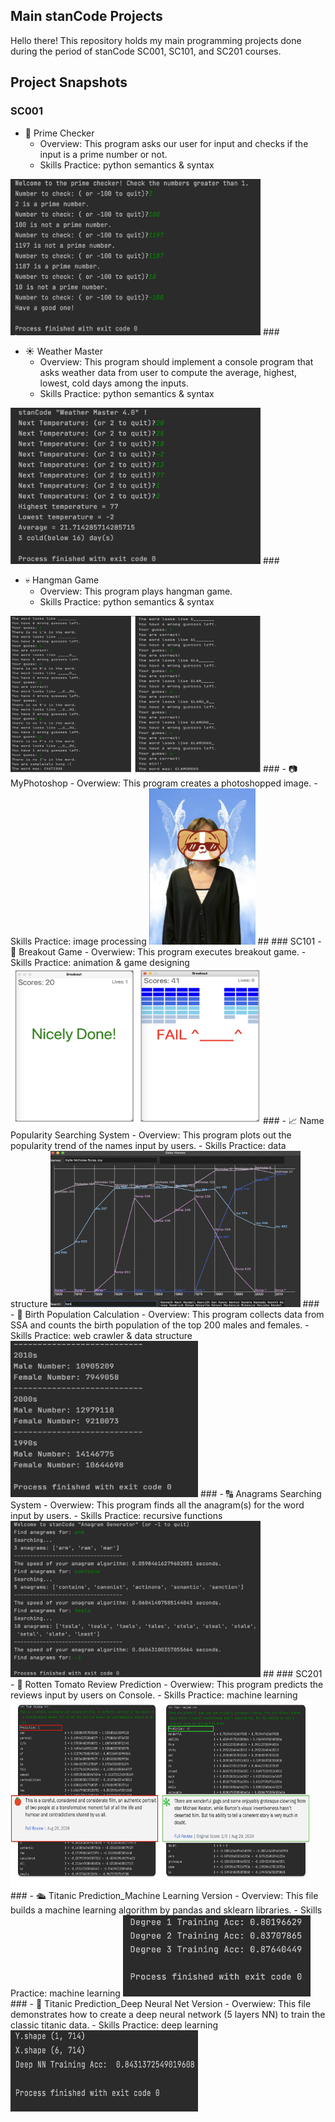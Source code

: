 ## Main stanCode Projects
Hello there!
This repository holds my main programming projects done during the period of stanCode SC001, SC101, and SC201 courses.

## Project Snapshots 
### SC001
- 🧮 Prime Checker
    - Overview: This program asks our user for input and checks if the input is a
prime number or not.
    - Skills Practice: python semantics & syntax
<img src="Main_stanCodeProject/SC001/A2_WeatherMaster&PrimeChecker/demo_prime_checker.png" alt="示例圖片" width="400" height="250">
### 

- ☀️ Weather Master
    - Overview: This program should implement a console program
that asks weather data from user to compute the
average, highest, lowest, cold days among the inputs.
    - Skills Practice: python semantics & syntax
<img src="Main_stanCodeProject/SC001/A2_WeatherMaster&PrimeChecker/demo_weather_master.png" alt="示例圖片" width="400" height="250">
###

- 💀 Hangman Game
    - Overview: This program plays hangman game.
    - Skills Practice: python semantics & syntax
<img src="Main_stanCodeProject/SC001/A3_HangMan/demo_hangman.png" alt="示例圖片" width="400" height="250">
###
- 📷︎ MyPhotoshop 
    - Overwiew: This program creates a photoshopped image.
    - Skills Practice: image processing
<img src="Main_stanCodeProject/SC001/A4_MyPhotoShop/demo_best_photoshop_ward.png" alt="示例圖片" width="170" height="250">
##
### SC101
- 🧱 Breakout Game 
    - Overwiew: This program executes breakout game.
    - Skills Practice: animation & game designing
<img src="Main_stanCodeProject/SC101/A2_BreakOutGame/demo_breakout.png" alt="示例圖片" width="400" height="250">
###
- 📈 Name Popularity Searching System 
    - Overview: This program plots out the popularity trend of the names input by users.
    - Skills Practice: data structure
<img src="Main_stanCodeProject/SC101/A4_BabyNames&webcrawler/demo_babynames.png" alt="示例圖片" width="400" height="250">
###
- 👶 Birth Population Calculation
    - Overview: This program collects data from SSA and counts the birth population of the top 200 males and females. 
    - Skills Practice: web crawler & data structure 
<img src="Main_stanCodeProject/SC101/A4_BabyNames&webcrawler/demo_webcrawler.png" alt="示例圖片" width="300" height="250">
###
- 🔠 Anagrams Searching System
    - Overwiew: This program finds all the anagram(s) for the word input by users.
    - Skills Practice: recursive functions 
<img src="Main_stanCodeProject/SC101/A5_anagrams/demo_anagrams.png" alt="示例圖片" width="400" height="250">
##
### SC201
- 🍅 Rotten Tomato Review Prediction
    - Overwiew: This program predicts the reviews input by 
users on Console.
    - Skills Practice: machine learning 
<img src="Main_stanCodeProject/SC201/A2_RottenTomato/demo_RottenTomato.png" alt="示例圖片" width="480" height="300">
###
- 🛳︎ Titanic Prediction_Machine Learning Version
    - Overview: This file builds a machine learning algorithm by pandas and sklearn libraries.
    - Skills Practice: machine learning 
<img src="Main_stanCodeProject/SC201/A3_Titanic_ML&DeepNN/demo_titanic_ML.png" alt="示例圖片" width="300" height="130">
###
- 🚢 Titanic Prediction_Deep Neural Net Version
    - Overwiew: This file demonstrates how to create a deep
neural network (5 layers NN) to train the classic
titanic data.
    - Skills Practice: deep learning 
<img src="Main_stanCodeProject/SC201/A3_Titanic_ML&DeepNN/demo_titanic_Deep_NN.png" alt="示例圖片" width="300" height="130">